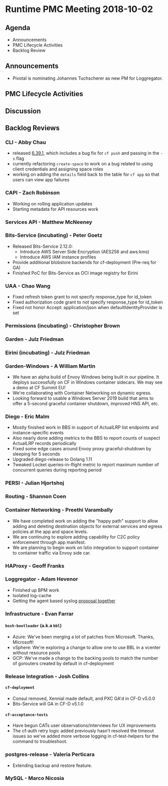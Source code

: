 # Runtime PMC Meeting 2018-10-02

## Agenda

* Announcements
* PMC Lifecycle Activities
* Backlog Review


## Announcements
* Pivotal is nominating Johannes Tuchscherer as new PM for Loggregator.


## PMC Lifecycle Activities


## Discussion


## Backlog Reviews

### CLI - Abby Chau

- released [6.39.1](https://github.com/cloudfoundry/cli/releases/tag/v6.39.1), which includes a bug fix for `cf push` and passing in the `-s` flag
- currently refactoring `create-space` to work on a bug related to using client credentials and assigning space roles
- working on adding the `details` field back to the table for `cf app` so that users can view app failures


### CAPI - Zach Robinson
- Working on rolling application updates
- Starting metadata for API resources work

### Services API - Matthew McNeeney


### Bits-Service (incubating) - Peter Goetz

- Released Bits-Service 2.12.0:
    - Introduce AWS Server Side Encryption (AES256 and aws:kms)
    - Introduce AWS IAM instance profiles
- Provide additional blobstore backends for cf-deployment (Pre-req for GA)
- Finished PoC for Bits-Service as OCI image registry for Eirini

### UAA - Chao Wang
- Fixed refresh token grant to not specify response_type for id_token
- Fixed authorization code grant to not specify response_type for id_token
- Fixed not honor Accept: application/json when defaultIdentityProvider is set

### Permissions (incubating) - Christopher Brown


### Garden - Julz Friedman


### Eirini (incubating) - Julz Friedman


### Garden-Windows - A William Martin

- We have an alpha build of Envoy Windows being built in our pipeline. It deploys successfully on CF in Windows container sidecars. We may see a demo at CF Summit EU!
- We're collaborating with Container Networking on dynamic egress.
- Looking forward to usable a Windows Server 2019 build that aims to offer a 5-second graceful container shutdown, improved HNS API, etc.

### Diego - Eric Malm

- Mostly finished work in BBS in support of ActualLRP list endpoints and instance-specific events
- Also nearly done adding metrics to the BBS to report counts of suspect ActualLRP records periodically
- Fixed some edge cases around Envoy proxy graceful-shutdown by sleeping for 5 seconds
- Upgraded diego-release to Golang 1.11
- Tweaked Locket queries-in-flight metric to report maximum number of concurrent queries during reporting period


### PERSI - Julian Hjortshoj


### Routing - Shannon Coen


### Container Networking - Preethi Varambally
- We have completed work on adding the "happy path" support to allow adding and deleting destination objects for external services and egress policies at the app and space levels.
- We are continuing to explore adding capability for C2C policy enforcement through app manifest.
- We are planning to begin work on Istio integration to support container to container traffic via Envoy side car.


### HAProxy - Geoff Franks


### Loggregator - Adam Hevenor
- Finished up BPM work
- Isolated log-cache
- Getting the agent based syslog [proposal together](https://docs.google.com/document/d/1ufwv33XEDpSLTjEYDnjQKC3KZ-igVn4WQE3o_SJmtYM/edit)


### Infrastructure - Evan Farrar

#### `bosh-bootloader` (a.k.a `bbl`)
- Azure: We've been merging a lot of patches from Microsoft. Thanks, Microsoft!
- vSphere: We're exploring a change to allow one to use BBL in a vcenter without resource pools
- GCP: We've made a change to the backing pools to match the number of gorouters created by default in cf-deployment


### Release Integration - Josh Collins

#### `cf-deployment`
- Consul removed, Xennial made default, and PXC GA'd in CF-D v5.0.0
- Bits-Service will GA in CF-D v5.1.0

#### `cf-acceptance-tests`
- Have begun CATs user observations/interviews for UX improvements
- The cf-auth retry logic added previously hasn't resolved the timeout issues so we've added more verbose logging in cf-test-helpers for the command to troubleshoot.


### postgres-release - Valeria Perticara
- Extending backup and restore feature.

### MySQL - Marco Nicosia
